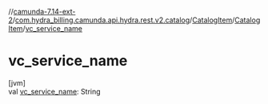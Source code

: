 //[camunda-7.14-ext-2](../../../../index.md)/[com.hydra_billing.camunda.api.hydra.rest.v2.catalog](../../index.md)/[CatalogItem](../index.md)/[CatalogItem](index.md)/[vc_service_name](vc_service_name.md)

# vc_service_name

[jvm]\
val [vc_service_name](vc_service_name.md): String
